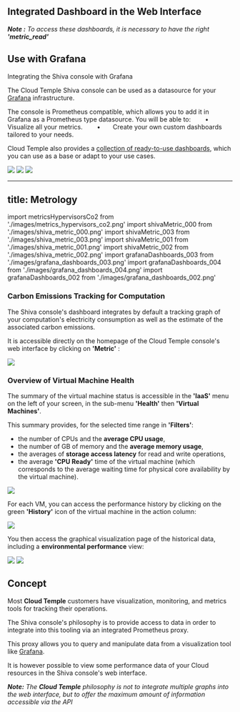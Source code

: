 ## Integrated Dashboard in the Web Interface

*__Note :__ To access these dashboards, it is necessary to have the right __'metric_read'__*

## Use with __Grafana__

Integrating the Shiva console with Grafana

The Cloud Temple Shiva console can be used as a datasource for your [Grafana](https://grafana.com) infrastructure.

The console is Prometheus compatible, which allows you to add it in Grafana as a Prometheus type datasource. You will be able to:
  •  Visualize all your metrics.
  •  Create your own custom dashboards tailored to your needs.

Cloud Temple also provides a [collection of ready-to-use dashboards](https://github.com/Cloud-Temple/console-grafana-iaas), which you can use as a base or adapt to your use cases.

<img src={grafanaDashboards_003} />

<img src={grafanaDashboards_004} />

<img src={grafanaDashboards_002} />

---
title: Metrology
---
import metricsHypervisorsCo2 from './images/metrics_hypervisors_co2.png'
import shivaMetric_000 from './images/shiva_metric_000.png'
import shivaMetric_003 from './images/shiva_metric_003.png'
import shivaMetric_001 from './images/shiva_metric_001.png'
import shivaMetric_002 from './images/shiva_metric_002.png'
import grafanaDashboards_003 from './images/grafana_dashboards_003.png'
import grafanaDashboards_004 from './images/grafana_dashboards_004.png'
import grafanaDashboards_002 from './images/grafana_dashboards_002.png'

### Carbon Emissions Tracking for Computation

The Shiva console's dashboard integrates by default a tracking graph of your computation's electricity consumption as well as the estimate of the associated carbon emissions.

It is accessible directly on the homepage of the Cloud Temple console's web interface by clicking on __'Metric'__ :

<img src={metricsHypervisorsCo2} />

### Overview of Virtual Machine Health

The summary of the virtual machine status is accessible in the __'IaaS'__ menu on the left of your screen, in the sub-menu __'Health'__ then __'Virtual Machines'__.

This summary provides, for the selected time range in __'Filters'__:

- the number of CPUs and the __average CPU usage__,
- the number of GB of memory and the __average memory usage__,
- the averages of __storage access latency__ for read and write operations,
- the average __'CPU Ready'__ time of the virtual machine (which corresponds to the average waiting time for physical core availability by the virtual machine).

<img src={shivaMetric_000} />

For each VM, you can access the performance history by clicking on the green __'History'__ icon of the virtual machine in the action column:

<img src={shivaMetric_003} />

You then access the graphical visualization page of the historical data, including a __environmental performance__ view:

<img src={shivaMetric_001} />

<img src={shivaMetric_002} />

## Concept

Most __Cloud Temple__ customers have visualization, monitoring, and metrics tools for tracking their operations.

The Shiva console's philosophy is to provide access to data in order to integrate into this tooling via an integrated Prometheus proxy.

This proxy allows you to query and manipulate data from a visualization tool like [Grafana](https://grafana.com).

It is however possible to view some performance data of your Cloud resources in the Shiva console's web interface.

*__Note:__ The __Cloud Temple__ philosophy is not to integrate multiple graphs into the web interface, but to offer the maximum amount of information accessible via the API*
